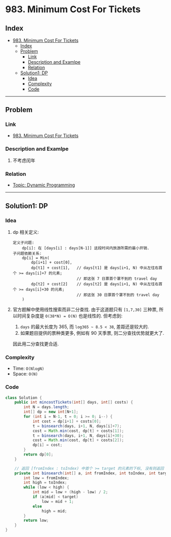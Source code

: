 # 983. Minimum Cost For Tickets

## Index

- [983. Minimum Cost For Tickets](#983-minimum-cost-for-tickets)
  - [Index](#index)
  - [Problem](#problem)
    - [Link](#link)
    - [Description and Examlpe](#description-and-examlpe)
    - [Relation](#relation)
  - [Solution1: DP](#solution1-dp)
    - [Idea](#idea)
    - [Complexity](#complexity)
    - [Code](#code)

----

## Problem

### Link

- [983. Minimum Cost For Tickets][1]

### Description and Examlpe

1. 不考虑闰年

### Relation

- [Topic: Dynamic Programming][2]

----

## Solution1: DP

### Idea

1. dp 相关定义:

    ```nohighlight
    定义子问题:
        dp[i]: 在 [days[i] : days[N-1]] 这段时间内旅游所需的最小开销.
    子问题依赖关系:
        dp[i] = Min(
            dp[i+1] + cost[0],
            dp[t1] + cost[1],   // days[t1] 是 days[i+1, N) 中从左往右首个 >= days[i]+7 的元素;
                                // 即这张 7 日票首个罩不到的 travel day
            dp[t2] + cost[2]    // days[t2] 是 days[i+1, N) 中从左往右首个 >= days[i]+30 的元素;
                                // 即这张 30 日票首个罩不到的 travel day
        )
    ```

2. 官方题解中使用线性搜索而非二分查找. 由于这道题只有 `[1,7,30]` 三种票, 所以时间复杂度是 `O(38*N) = O(N)` 也是线性的. 但考虑到:

    1. `days` 的最大长度为 365, 而 `log365 ~ 8.5 < 38`, 差距还是较大的.
    2. 如果题目提供的票种类更多, 例如有 90 天季票, 则二分查找优势就更大了.

    因此用二分查找更合适.

### Complexity

- Time: `O(NlogN)`
- Space: `O(N)`

### Code

```java
class Solution {
    public int mincostTickets(int[] days, int[] costs) {
        int N = days.length;
        int[] dp = new int[N+1];
        for (int i = N-1, t = 0; i >= 0; i--) {
            int cost = dp[i+1] + costs[0];
            t = binsearch(days, i+1, N, days[i]+7);
            cost = Math.min(cost, dp[t] + costs[1]);
            t = binsearch(days, i+1, N, days[i]+30);
            cost = Math.min(cost, dp[t] + costs[2]);
            dp[i] = cost;
        }
        return dp[0];
    }

    // 返回 [fromIndex : toIndex) 中首个 >= target 的元素的下标, 没有则返回 toIndex
    private int binsearch(int[] a, int fromIndex, int toIndex, int target) {
        int low = fromIndex;
        int high = toIndex;
        while (low < high) {
            int mid = low + (high - low) / 2;
            if (a[mid] < target)
                low = mid + 1;
            else
                high = mid;
        }
        return low;
    }
}
```

[1]: https://leetcode.com/problems/minimum-cost-for-tickets/
[2]: ../topics/dynamic-programming.md
